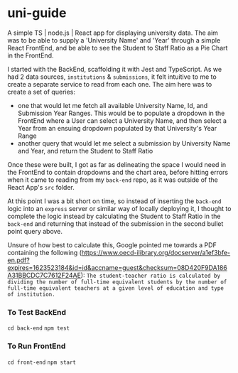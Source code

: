 # uni-guide
A simple TS | node.js | React app for displaying university data.
The aim was to be able to supply a 'University Name' and 'Year' through a simple React FrontEnd, and be able to see the Student to Staff Ratio as a Pie Chart in the FrontEnd.

I started with the BackEnd, scaffolding it with Jest and TypeScript. As we had 2 data sources, `institutions` & `submissions`, it felt intuitive to me to create a separate service to read from each one. The aim here was to create a set of queries:
* one that would let me fetch all available University Name, Id, and Submission Year Ranges. This would be to populate a dropdown in the FrontEnd where a User can select a University Name, and then select a Year from an ensuing dropdown populated by that University's Year Range
* another query that would let me select a submission by University Name and Year, and return the Student to Staff Ratio

Once these were built, I got as far as delineating the space I would need in the FrontEnd to contain dropdowns and the chart area, before hitting errors when it came to reading from my `back-end` repo, as it was outside of the React App's `src` folder. 

At this point I was a bit short on time, so instead of inserting the `back-end` logic into an `express` server or similar way of locally deploying it, I thought to complete the logic instead by calculating the Student to Staff Ratio in the `back-end` and returning that instead of the submission in the second bullet point query above.

Unsure of how best to calculate this, Google pointed me towards a PDF containing the following (https://www.oecd-ilibrary.org/docserver/a1ef3bfe-en.pdf?expires=1623523184&id=id&accname=guest&checksum=08D420F9DA186A31BBCDC7C7612F24AE):
`The student-teacher ratio is calculated by dividing the number of full-time equivalent students by the number of full-time equivalent teachers at a given level of education and type of institution.`

### To Test BackEnd
`cd back-end`
`npm test`

### To Run FrontEnd
`cd front-end`
`npm start`
